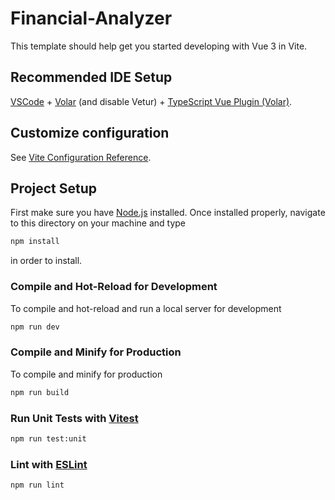 # Financial-Analyzer

This template should help get you started developing with Vue 3 in Vite.

## Recommended IDE Setup

[VSCode](https://code.visualstudio.com/) + [Volar](https://marketplace.visualstudio.com/items?itemName=Vue.volar) (and disable Vetur) + [TypeScript Vue Plugin (Volar)](https://marketplace.visualstudio.com/items?itemName=Vue.vscode-typescript-vue-plugin).

## Customize configuration

See [Vite Configuration Reference](https://vitejs.dev/config/).

## Project Setup

First make sure you have [Node.js](https://nodejs.org/en/download/) installed. Once installed properly, navigate to this directory on
your machine and type

```sh
npm install
```
in order to install.

### Compile and Hot-Reload for Development

To compile and hot-reload and run a local server for development

```sh
npm run dev
```

### Compile and Minify for Production
To compile and minify for production

```sh
npm run build
```

### Run Unit Tests with [Vitest](https://vitest.dev/)

```sh
npm run test:unit
```

### Lint with [ESLint](https://eslint.org/)

```sh
npm run lint
```
